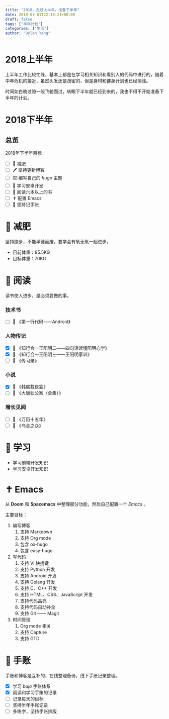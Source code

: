 ```yaml
---
title: "2018，走过上半年，准备下半年"
date: 2018-07-01T22:10:21+08:00
draft: false
tags: ["半年计划"]
categories: ["生活"]
author: "Dylan Yang"
---
```


# 2018上半年

上半年工作比较忙碌，基本上都是在学习相关知识和看别人的代码中进行的，随着中年危机的接近，虽然头发还是茂密的，但是身材和健身计划也已经搁浅。

时间如白驹过隙一般飞驰而过，转眼下半年就已经到来的，我也不得不开始准备下半年的计划。

<!--more-->

# 2018下半年

## 总览

2018年下半年目标

- [ ] 💪 减肥
- [ ] 🖊️ 坚持更新博客
- [ ] ⌨️ 编写自己的 *hugo* 主题
- [ ] 📝 学习安卓开发
- [ ] 📖 阅读六本以上的书
- [ ] ✝️ 配置 Emacs
- [ ] 📒 坚持记手账

# 💪 减肥

坚持跑步，不能半徒而废。要学会有氧无氧一起进步。

- 目前体重：85.5KG
- 目标体重：70KG

# 📖 阅读

读书使人进步，是必须要做的事。

### 技术书

- [ ] 📖 《第一行代码——Android》

### 人物传记

- [x] 📖 《知行合一王阳明二——四句话读懂阳明心学》
- [x] 📖 《知行合一王阳明三——王阳明家训》
- [ ] 📖 《传习录》

### 小说

- [x] 📖 《韩熙载夜宴》
- [ ] 📖 《大唐狄公案（全集）》

### 增长见闻

- [ ] 📖 《万历十五年》
- [ ] 📖 《乌合之众》

# 📝 学习

- 学习前端开发知识
- 学习安卓开发知识

# ✝️ Emacs

从 **Doom** 和 **Spacemacs** 中整理部分功能，然后自己配置一个 *Emacs* 。

主要目标：

1. 编写博客
    1. 支持 Markdown
    2. 支持 Org mode
    3. 包含 ox-hugo 
    4. 包含 easy-hugo
2. 写代码
    1. 支持 Vi 快捷键
    2. 支持 Python 开发
    3. 支持 Android 开发
    4. 支持 Golang 开发
    5. 支持 C、C++ 开发
    6. 支持 HTML、CSS、JavaScript 开发
    7. 支持代码高亮
    8. 支持代码自动补全
    9. 支持 Git —— Magit
3.  时间管理
    1.  Org mode 相关
    2.  支持 Capture
    3.  支持 GTD

# 📒 手账

手账和博客是互补的，在线整理备份，线下手账记录整理。

- [x] 学习 *bujo* 手账体系
- [x] 阅读和学习手账的记录
- [ ] 记录每天的目标
- [ ] 坚持半年手账记录
- [ ] 多练字，坚持手账排版